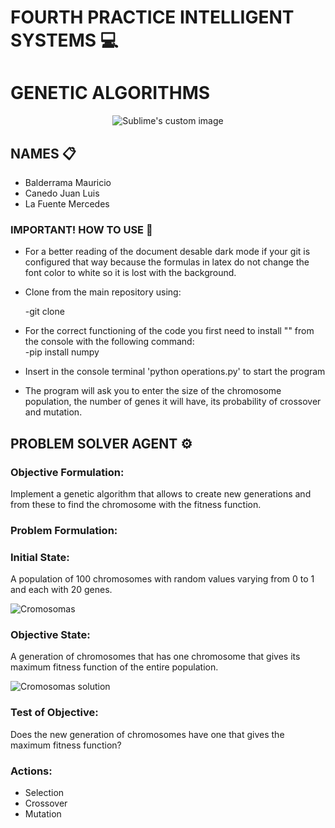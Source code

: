 # FOURTH PRACTICE INTELLIGENT SYSTEMS :computer:
# GENETIC ALGORITHMS

<p align="center">
     <img src="https://i.pinimg.com/originals/74/9f/d0/749fd043d6359a42556018a07f085c2e.gif?raw=true" alt="Sublime's custom image"/>
</p>

## NAMES 📋
* Balderrama Mauricio
* Canedo Juan Luis
* La Fuente Mercedes

### IMPORTANT! HOW TO USE :hammer:
* For a better reading of the document desable dark mode if your git is configured that way because the formulas in latex do not change the font color to white so it is lost with the background.
* Clone from the main repository using: 

     -git clone <repository link>
* For the correct functioning of the code you first need to install "" from the console with the following command:                   
             -pip install numpy  
* Insert in the console terminal 'python operations.py' to start the program
* The program will ask you to enter the size of the chromosome population, the number of genes it will have, its probability of crossover and mutation.

## PROBLEM SOLVER AGENT ⚙️

### Objective Formulation:
Implement a genetic algorithm that allows to create new generations and from these to find the chromosome with the fitness function.
  
### Problem Formulation:

### Initial State:
A population of 100 chromosomes with random values varying from 0 to 1 and each with 20 genes.  

![Cromosomas](https://user-images.githubusercontent.com/74753713/134265512-3477ec4f-3f20-4f2b-8e10-1327aee62dd1.png)

### Objective State:
A generation of chromosomes that has one chromosome that gives its maximum fitness function of the entire population.


![Cromosomas solution](https://user-images.githubusercontent.com/74753713/134265649-00761b29-31a4-4eb8-8367-e77a27e003d8.png)

 
### Test of Objective:
Does the new generation of chromosomes have one that gives the maximum fitness function?
  
### Actions:
* Selection
* Crossover
* Mutation
